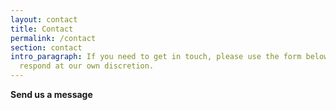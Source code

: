 ```yaml
---
layout: contact
title: Contact
permalink: /contact
section: contact
intro_paragraph: If you need to get in touch, please use the form below. We'll
  respond at our own discretion.
---
```


**Send us a message**
